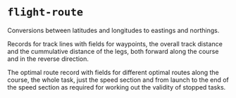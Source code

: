 # `flight-route`

Conversions between latitudes and longitudes to eastings and northings.

Records for track lines with fields for waypoints, the overall track distance
and the cummulative distance of the legs, both forward along the course and in
the reverse direction.

The optimal route record with fields for different optimal routes along the
course, the whole task, just the speed section and from launch to the end of
the speed section as required for working out the validity of stopped tasks.
